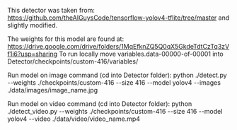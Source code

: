 This detector was taken from: https://github.com/theAIGuysCode/tensorflow-yolov4-tflite/tree/master and slightly modified.

The weights for this model are found at: https://drive.google.com/drive/folders/1MqEfknZQ5Q0qX5GkdeTdtCzTq3zVf1i6?usp=sharing
To run locally move variables.data-00000-of-00001 into Detector/checkpoints/custom-416/variables/

Run model on image command (cd into Detector folder):
python ./detect.py --weights ./checkpoints/custom-416 --size 416 --model yolov4 --images ./data/images/image_name.jpg

Run model on video command (cd into Detector folder):
python ./detect_video.py --weights ./checkpoints/custom-416 --size 416 --model yolov4 --video ./data/video/video_name.mp4